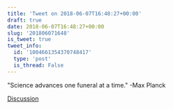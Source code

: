 ```yaml
---
title: 'Tweet on 2018-06-07T16:48:27+00:00'
draft: true
date: 2018-06-07T16:48:27+00:00
slug: '201806071648'
is_tweet: true
tweet_info:
  id: '1004661354370748417'
  type: 'post'
  is_thread: False
---
```




"Science advances one funeral at a time." -Max Planck

[Discussion](https://x.com/sytelus/status/1004661354370748417)

